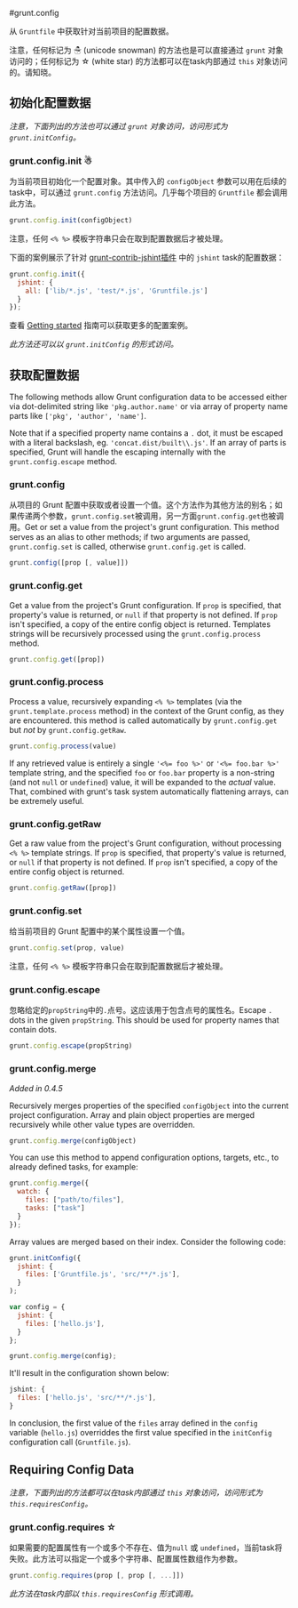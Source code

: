 #grunt.config

从 `Gruntfile` 中获取针对当前项目的配置数据。

注意，任何标记为 ☃ (unicode snowman) 的方法也是可以直接通过 `grunt` 对象访问的；任何标记为 ☆ (white star) 的方法都可以在task内部通过 `this` 对象访问的。请知晓。

## 初始化配置数据
_注意，下面列出的方法也可以通过 `grunt` 对象访问，访问形式为 `grunt.initConfig`。_

### grunt.config.init ☃
为当前项目初始化一个配置对象。其中传入的 `configObject` 参数可以用在后续的task中，可以通过 `grunt.config` 方法访问。几乎每个项目的 `Gruntfile` 都会调用此方法。

```js
grunt.config.init(configObject)
```

注意，任何 `<% %>` 模板字符串只会在取到配置数据后才被处理。

下面的案例展示了针对 [grunt-contrib-jshint插件](https://github.com/gruntjs/grunt-contrib-jshint) 中的 `jshint` task的配置数据：

```js
grunt.config.init({
  jshint: {
    all: ['lib/*.js', 'test/*.js', 'Gruntfile.js']
  }
});
```

查看 [Getting started](getting-started) 指南可以获取更多的配置案例。

_此方法还可以以  `grunt.initConfig` 的形式访问。_


## 获取配置数据
The following methods allow Grunt configuration data to be accessed either via dot-delimited string like `'pkg.author.name'` or via array of property name parts like `['pkg', 'author', 'name']`.

Note that if a specified property name contains a `.` dot, it must be escaped with a literal backslash, eg. `'concat.dist/built\\.js'`. If an array of parts is specified, Grunt will handle the escaping internally with the `grunt.config.escape` method.

### grunt.config
从项目的 Grunt 配置中获取或者设置一个值。这个方法作为其他方法的别名；如果传递两个参数，`grunt.config.set`被调用，另一方面`grunt.config.get`也被调用。Get or set a value from the project's grunt configuration. This method serves as an alias to other methods; if two arguments are passed, `grunt.config.set` is called, otherwise `grunt.config.get` is called.

```js
grunt.config([prop [, value]])
```

### grunt.config.get
Get a value from the project's Grunt configuration. If `prop` is specified, that property's value is returned, or `null` if that property is not defined. If `prop` isn't specified, a copy of the entire config object is returned. Templates strings will be recursively processed using the `grunt.config.process` method.

```js
grunt.config.get([prop])
```

### grunt.config.process
Process a value, recursively expanding `<% %>` templates (via the `grunt.template.process` method) in the context of the Grunt config, as they are encountered. this method is called automatically by `grunt.config.get` but _not_ by `grunt.config.getRaw`.

```js
grunt.config.process(value)
```

If any retrieved value is entirely a single `'<%= foo %>'` or `'<%= foo.bar %>'` template string, and the specified `foo` or `foo.bar` property is a non-string (and not `null` or `undefined`) value, it will be expanded to the _actual_ value. That, combined with grunt's task system automatically flattening arrays, can be extremely useful.

### grunt.config.getRaw
Get a raw value from the project's Grunt configuration, without processing `<% %>` template strings. If `prop` is specified, that property's value is returned, or `null` if that property is not defined. If `prop` isn't specified, a copy of the entire config object is returned.

```js
grunt.config.getRaw([prop])
```

### grunt.config.set
给当前项目的 Grunt 配置中的某个属性设置一个值。

```js
grunt.config.set(prop, value)
```

注意，任何 `<% %>` 模板字符串只会在取到配置数据后才被处理。

### grunt.config.escape
忽略给定的`propString`中的`.`点号。这应该用于包含点号的属性名。Escape `.` dots in the given `propString`. This should be used for property names that contain dots.

```js
grunt.config.escape(propString)
```

### grunt.config.merge
*Added in 0.4.5*

Recursively merges properties of the specified `configObject` into the current project configuration. Array and plain object properties are merged recursively while other value types are overridden.

```js
grunt.config.merge(configObject)
```

You can use this method to append configuration options, targets, etc., to already defined tasks, for example:

```js
grunt.config.merge({
  watch: {
    files: ["path/to/files"],
    tasks: ["task"]
  }
});
```

Array values are merged based on their index. Consider the following code:

```js
grunt.initConfig({
  jshint: {
    files: ['Gruntfile.js', 'src/**/*.js'],
  }
);

var config = {
  jshint: {
    files: ['hello.js'],
  }
};

grunt.config.merge(config);
```

It'll result in the configuration shown below:

```js
jshint: {
  files: ['hello.js', 'src/**/*.js'],
}
```

In conclusion, the first value of the `files` array defined in the `config` variable (`hello.js`) overriddes the first value specified in the `initConfig` configuration call (`Gruntfile.js`).

## Requiring Config Data
_注意，下面列出的方法都可以在task内部通过 `this` 对象访问，访问形式为 `this.requiresConfig`。_

### grunt.config.requires ☆
如果需要的配置属性有一个或多个不存在、值为`null` 或 `undefined`，当前task将失败。此方法可以指定一个或多个字符串、配置属性数组作为参数。

```js
grunt.config.requires(prop [, prop [, ...]])
```

_此方法在task内部以 `this.requiresConfig` 形式调用。_